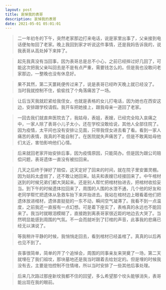 ```yaml
---
layout: post
title: 哀悼我的表哥
description: 哀悼我的表哥
date: 2021-05-01 05:01:01
---
```


> 二一年初冬的下午，突然老家那边打来电话，说是家里出事了，父亲接到电话便匆匆回了老家。晚上我回到家才听说这件事情，还是我妈告诉我的，说我表哥从高处掉下来摔了。

> 起先我真没有当回事，因为表哥总是总不小心，之前已经摔过好几回了，可能这次把我父亲叫回去是不是有点严重，需要钱怎么的。但是我也没敢问老家那边，一整晚也没有休息好。

> 果不其然，第二天噩耗便传过来了，说是表哥已经昨天晚上就已经没了。 当时我就控制不住，偷偷找了个角落痛苦了一场。

> 让后当天我就赶紧给我侄女，也就是表格的女儿打电话，因为她也在西安这边，安排跟学校请假。我开车把她接上，跟我母亲一道回了老家。

> 一回去我们就直奔医院去了，我姑母，表姐，表嫂，已经完全陷入哀痛之中，一家人除了表哥小儿子太小，还在学校没敢给说，其他人全部住院了。因为疫情，太平间也没有安排让见面，只带我侄女进去看了看。看到一家人痛苦的表情，我真的不能自制了。在医院就失声痛苦了，但是不敢离姑母他们太近，害怕影响他们心情。

> 后来就回老家开始安排后事，因为疫情原因，只能简办。但是因为跟公司赔偿问题，表哥遗体一直没有被拉回来。

> 几天之后终于弹好了赔偿，这天定好了回来的时间，就在院子里安置灵棚。因为姑妈太虚弱了，还不敢让她回来。姑夫和表嫂已经接回来了。中午棺材送到的时候兄弟们都大哭起来。还是别人帮忙把棺材抬进去，把棺材收拾妥当。到下午的时候遗体拉回来了，周围的人围的水泄不通，几个他的好友和老同学帮忙把遗体从急救车抬下来并抬进去。我站在棺材边上眼看着他们把遗体放进棺材，遗体直挺挺的一东不动，瞬间空气凝滞了。我看不到一点温度，之前我还一直报有一点幻想。可是着下座实了，表格真的永远也不能回来了。我当时就眼泪模糊了，直接跑到离表哥家很近距的地边去大哭了。当然明显能感到周围的气氛。不一会而就听到了钉棺的声音，此事我的悲痛已经无以演说了。

> 等我稍许平静的时候，我悄悄走回去，看到棺材已经盖棺了。真真的以后再也见不到了。

> 丧事很简单，简单的开了个追悼会，周围的同事亲友来哭奠了一场，第二天就埋在了我们祖坟，那块墓地还是我当时跟着去给划定的。但是埋的时候我没有去，主要是怕控制不住情绪，所以当时安排了一些其他后事处理。

> 后来几次路过那座新坟我都不住的回望，多么希望那个坟头能够消失，表哥能出现在我的眼前。
